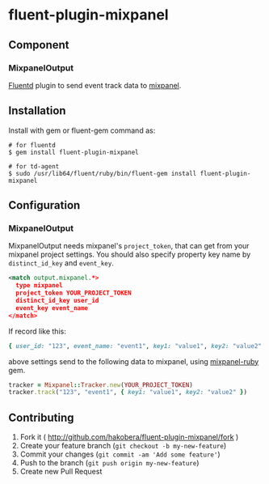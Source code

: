 # fluent-plugin-mixpanel

## Component

### MixpanelOutput

[Fluentd](http://fluentd.org) plugin to send event track data to [mixpanel](https://mixpanel.com).

## Installation

Install with gem or fluent-gem command as:

```
# for fluentd
$ gem install fluent-plugin-mixpanel

# for td-agent
$ sudo /usr/lib64/fluent/ruby/bin/fluent-gem install fluent-plugin-mixpanel
```

## Configuration

### MixpanelOutput

MixpanelOutput needs mixpanel's `project_token`, that can get from your mixpanel project settings.
You should also specify property key name by `distinct_id_key` and `event_key`.

```xml
<match output.mixpanel.*>
  type mixpanel
  project_token YOUR_PROJECT_TOKEN
  distinct_id_key user_id
  event_key event_name
</match>
```

If record like this:

```rb
{ user_id: "123", event_name: "event1", key1: "value1", key2: "value2" }
```

above settings send to the following data to mixpanel, using [mixpanel-ruby](https://github.com/mixpanel/mixpanel-ruby) gem.

```rb
tracker = Mixpanel::Tracker.new(YOUR_PROJECT_TOKEN)
tracker.track("123", "event1", { key1: "value1", key2: "value2" })
```

## Contributing

1. Fork it ( http://github.com/hakobera/fluent-plugin-mixpanel/fork )
2. Create your feature branch (`git checkout -b my-new-feature`)
3. Commit your changes (`git commit -am 'Add some feature'`)
4. Push to the branch (`git push origin my-new-feature`)
5. Create new Pull Request
